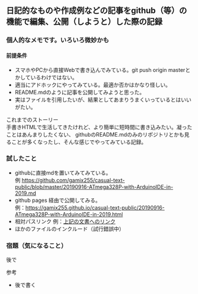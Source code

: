 ## 日記的なものや作成例などの記事をgithub（等）の機能で編集、公開（しようと）した際の記録

### 個人的なメモです。いろいろ微妙かも

#### 前提条件
- スマホやPCから直接Webで書き込んでみている。git push origin masterとかしているわけではない。
- 適当にアドホックにやってみている。最適か否かはかなり怪しい。
- README.mdのように記事を公開してみようと思った。
- 実はファイルを引用したいが、結果としてあまりうまくいっているとはいいがたい。

これまでのストーリー  
手書きHTMLで生活してきたけれど、より簡単に短時間に書き込みたい。凝ったことはあんまりしたくない、
githubのREADME.mdのみのリポジトリとかも見ることが多くなったし、そんな感じでやってみている記録。

### 試したこと
- githubに直接mdを置いてみてみている。<br>例 https://github.com/gamix255/casual-text-public/blob/master/20190916-ATmega328P-with-ArduinoIDE-in-2019.md 
- github pages 経由で公開してみる。<br>
  例：https://gamix255.github.io/casual-text-public/20190916-ATmega328P-with-ArduinoIDE-in-2019.html
- 相対パスリンク
  例：[上記の文書へのリンク](/20190916-ATmega328P-with-ArduinoIDE-in-2019.html)
- ほかのファイルのインクルード（試行錯誤中）


### 宿題（気になること）
後で


参考
- 後で書く
